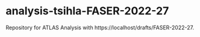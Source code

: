 # analysis-tsihla-FASER-2022-27
Repository for ATLAS Analysis with https://localhost/drafts/FASER-2022-27.
